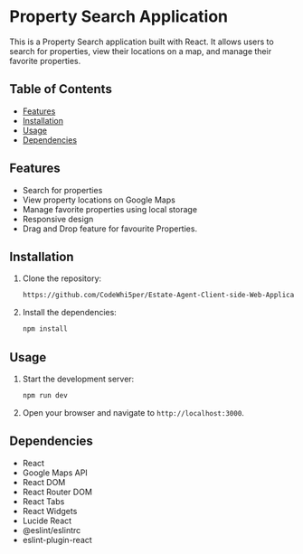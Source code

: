 # Property Search Application

This is a Property Search application built with React. It allows users to search for properties, view their locations on a map, and manage their favorite properties.

## Table of Contents

- [Features](#features)
- [Installation](#installation)
- [Usage](#usage)
- [Dependencies](#dependencies)


## Features

- Search for properties
- View property locations on Google Maps
- Manage favorite properties using local storage
- Responsive design
- Drag and Drop feature for favourite Properties.

## Installation

1. Clone the repository:
    ```sh
    https://github.com/CodeWhi5per/Estate-Agent-Client-side-Web-Application.git
    ```

2. Install the dependencies:
    ```sh
    npm install
    ```
   

## Usage

1. Start the development server:
    ```sh
    npm run dev
    ```

2. Open your browser and navigate to `http://localhost:3000`.

## Dependencies


- React
- Google Maps API
- React DOM
- React Router DOM
- React Tabs
- React Widgets
- Lucide React
- @eslint/eslintrc
- eslint-plugin-react
